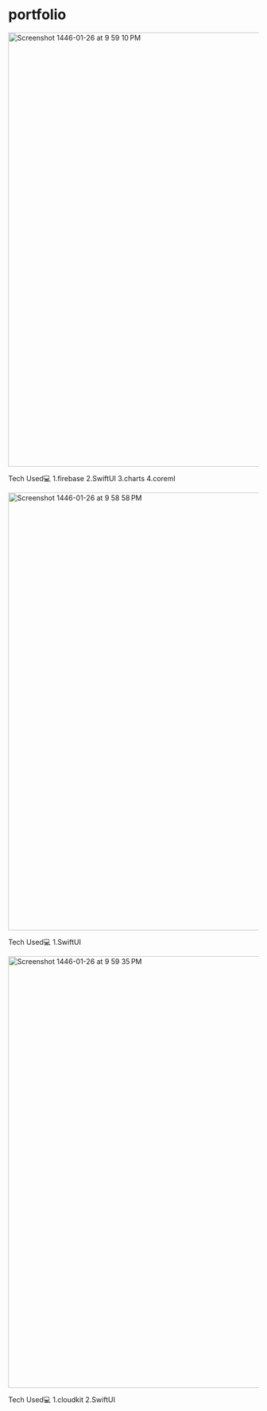 # portfolio
<img width="872" alt="Screenshot 1446-01-26 at 9 59 10 PM" src="https://github.com/user-attachments/assets/80e0899c-1128-4cd6-85f5-e29ecd9c60f0">

 Tech Used💻
 1.firebase
 2.SwiftUI
 3.charts
 4.coreml

<img width="879" alt="Screenshot 1446-01-26 at 9 58 58 PM" src="https://github.com/user-attachments/assets/abb2c7e7-e49c-41a2-8fe1-ddbd1f7b12b5">

 Tech Used💻
 1.SwiftUI

<img width="867" alt="Screenshot 1446-01-26 at 9 59 35 PM" src="https://github.com/user-attachments/assets/5c643001-cf56-4c7c-98e2-e0ec73521785">

 Tech Used💻
 1.cloudkit
 2.SwiftUI

 


